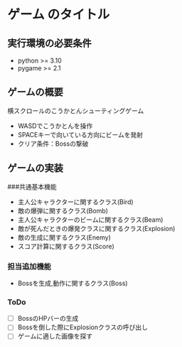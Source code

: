 # ゲーム のタイトル
## 実行環境の必要条件
* python >= 3.10
* pygame >= 2.1

## ゲームの概要
横スクロールのこうかとんシューティングゲーム
* WASDでこうかとんを操作
* SPACEキーで向いている方向にビームを発射
* クリア条件：Bossの撃破

## ゲームの実装
###共通基本機能
* 主人公キャラクターに関するクラス(Bird)
* 敵の爆弾に関するクラス(Bomb)
* 主人公キャラクターのビームに関するクラス(Beam)
* 敵が死んだときの爆発クラスに関するクラス(Explosion)
* 敵の生成に関するクラス(Enemy)
* スコア計算に関するクラス(Score)
 
### 担当追加機能
* Bossを生成,動作に関するクラス(Boss)
### ToDo
- [ ] BossのHPバーの生成
- [ ] Bossを倒した際にExplosionクラスの呼び出し
- [ ] ゲームに適した画像を探す
